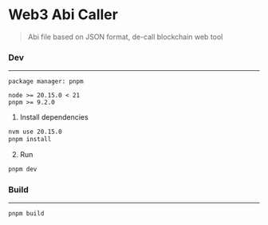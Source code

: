 # Web3 Abi Caller

> Abi file based on JSON format, de-call blockchain web tool

### Dev
---
```
package manager: pnpm

node >= 20.15.0 < 21
pnpm >= 9.2.0
```

1. Install dependencies
```bash
nvm use 20.15.0
pnpm install
```

2. Run
```bash
pnpm dev
```

### Build
---
```bash
pnpm build
```
